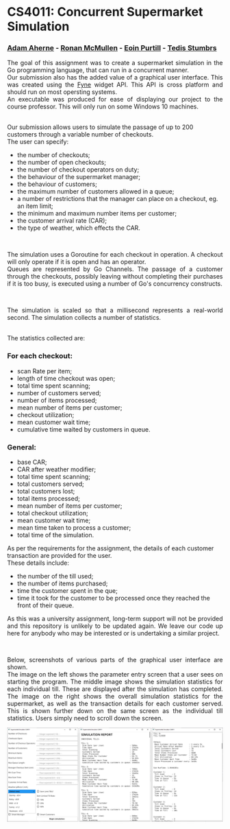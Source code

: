 # CS4011: Concurrent Supermarket Simulation
### [Adam Aherne](https://github.com/underwaterjesus "Adam's GitHub") - [Ronan McMullen](https://github.com/RoMcMu "Ronan's GitHub") - [Eoin Purtill](https://github.com/EoinPurtill "Eoin's GitHub") - [Tedis Stumbrs](https://github.com/Tedis32 "Tedis' GitHub")
<p align="justify">
The goal of this assignment was to create a supermarket simulation in the Go programming language, that can run in a concurrent manner.<br>
Our submission also has the added value of a graphical user interface. This was created using the <a title="Fyne Homepage" href="https://fyne.io">Fyne</a> widget API. This API is cross platform and should run on most opersting systems.<br>
An executable was produced for ease of displaying our project to the course professor. This will only run on some Windows 10 machines.
</p>
<br>
Our submission allows users to simulate the passage of up to 200 customers through a variable number of checkouts.<br>
The user can specify:

* the number of checkouts;
* the number of open checkouts;
* the number of checkout operators on duty;
* the behaviour of the supermarket manager;
* the behaviour of customers;
* the maximum number of customers allowed in a queue;
* a number of restrictions that the manager can place on a checkout, eg. an item limit;
* the minimum and maximum number items per customer;
* the customer arrival rate (CAR);
* the type of weather, which effects the CAR.

<br>
<p align="justify">
The simulation uses a Goroutine for each checkout in operation. A checkout will only operate if it is open and has an operator.<br>
Queues are represented by Go Channels. The passage of a customer through the checkouts, possibly leaving without completing their purchases if it is too busy, is executed using a number of Go's concurrency constructs.
</p>
<br>
<p align="justify">
The simulation is scaled so that a millisecond represents a real-world second. The simulation collects a number of statistics.
</p>
<br>
The statistics collected are:

### For each checkout:
* scan Rate per item;
* length of time checkout was open;
* total time spent scanning;
* number of customers served;
* number of items processed;
* mean number of items per customer;
* checkout utilization;
* mean customer wait time;
* cumulative time waited by customers in queue.

### General:

* base CAR;
* CAR after weather modifier;
* total time spent scanning;
* total customers served;
* total customers lost;
* total items processed;
* mean number of items per customer;
* total checkout utilization;
* mean customer wait time;
* mean time taken to process a customer;
* total time of the simulation.

As per the requirements for the assignment, the details of each customer transaction are provided for the user.<br>
These details include:<br>
* the number of the till used;
* the number of items purchased;
* time the customer spent in the que;
* time it took for the customer to be processed once they reached the front of their queue.

<p align="justify">
As this was a university assignment, long-term support will not be provided and this repository is unlikely to be updated again. We leave our code up here for anybody who may be interested or is undertaking a similar project.
</p>
<br>
<p align="justify">
Below, screenshots of various parts of the graphical user interface are shown.<br>
The image on the left shows the parameter entry screen that a user sees on starting the program. The middle image shows the simulation statistics for each individual till. These are displayed after the simulation has completed. The image on the right shows the overall simulation statistics for the supermarket, as well as the transaction details for each customer served. This is shown further down on the same screen as the individual till statistics. Users simply need to scroll down the screen.
</p>

![Screenshots of the various GUI screens](img/gui_examples.png)
